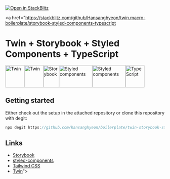 <a href="https://stackblitz.com/github/Hansanghyeon/twin.macro-boilerplate/storybook-styled-components-typescript">
  <img
    alt="Open in StackBlitz"
    src="https://developer.stackblitz.com/img/open_in_stackblitz_small.svg"
  />
</a>


<a href="https://stackblitz.com/github/Hansanghyeon/twin.macro-boilerplate/storybook-styled-components-typescript

# Twin + Storybook + Styled Components + TypeScript

<p><a href="https://github.com/ben-rogerson/twin.macro#gh-light-mode-only" target="_blank"><img src="../.github/twin-light.svg" alt="Twin" width="60" height="70"></a><a href="https://github.com/ben-rogerson/twin.macro#gh-dark-mode-only" target="_blank"><img src="../.github/twin-dark.svg" alt="Twin" width="60" height="70"></a><a href="https://storybook.js.org/" target="_blank"><img src="../.github/storybook.svg" alt="Storybook" width="50" height="70"></a><a href="https://styled-components.com#gh-light-mode-only" target="_blank"><img src="../.github/styled-components-light.svg" alt="Styled components" width="105" height="70"></a><a href="https://styled-components.com#gh-dark-mode-only" target="_blank"><img src="../.github/styled-components-dark.svg" alt="Styled components" width="105" height="70"></a><a href="https://www.typescriptlang.org/" target="_blank"><img src="../.github/typescript.svg" alt="TypeScript" width="60" height="70"></a></p>

## Getting started

Either check out the setup in the attached repository or clone this repository with degit:

```js
npx degit https://github.com/hansanghyeon/boilerplate/twin-storybook-styled-components-typescript folder-name
```

## Links

- [Storybook](https://storybook.js.org/)
- [styled-components](https://styled-components.com/)
- [Tailwind CSS](https://tailwindcss.com/)
- [Twin](https://github.com/ben-rogerson/twin.macro)">
